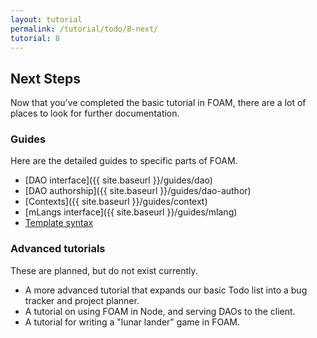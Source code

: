 ```yaml
---
layout: tutorial
permalink: /tutorial/todo/8-next/
tutorial: 8
---
```


## Next Steps

Now that you've completed the basic tutorial in FOAM, there are a lot of places
to look for further documentation.

### Guides

Here are the detailed guides to specific parts of FOAM.

- [DAO interface]({{ site.baseurl }}/guides/dao)
- [DAO authorship]({{ site.baseurl }}/guides/dao-author)
- [Contexts]({{ site.baseurl }}/guides/context)
- [mLangs interface]({{ site.baseurl }}/guides/mlang)
- [Template syntax](https://github.com/foam-framework/foam/wiki/Templates)

### Advanced tutorials

These are planned, but do not exist currently.

- A more advanced tutorial that expands our basic Todo list into a bug tracker
  and project planner.
- A tutorial on using FOAM in Node, and serving DAOs to the client.
- A tutorial for writing a "lunar lander" game in FOAM.

